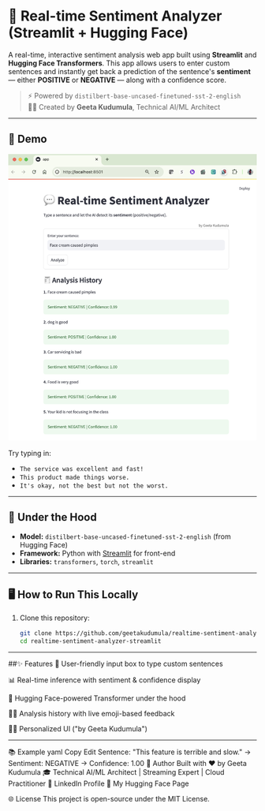 # 💬 Real-time Sentiment Analyzer (Streamlit + Hugging Face)

A real-time, interactive sentiment analysis web app built using **Streamlit** and **Hugging Face Transformers**. This app allows users to enter custom sentences and instantly get back a prediction of the sentence's **sentiment** — either **POSITIVE** or **NEGATIVE** — along with a confidence score.

> ⚡ Powered by `distilbert-base-uncased-finetuned-sst-2-english`  
> 👩‍💻 Created by **Geeta Kudumula**, Technical AI/ML Architect

---

## 🚀 Demo

![Demo Screenshot](https://github.com/geetakudumula/geeta-daily-llm-playground-/blob/main/DemoScreenshot.png?raw=true)

Try typing in:
- `The service was excellent and fast!`
- `This product made things worse.`
- `It's okay, not the best but not the worst.`

---

## 🧠 Under the Hood

- **Model:** `distilbert-base-uncased-finetuned-sst-2-english` (from Hugging Face)
- **Framework:** Python with [Streamlit](https://streamlit.io/) for front-end
- **Libraries:** `transformers`, `torch`, `streamlit`

---

## 🖥️ How to Run This Locally

1. Clone this repository:
   ```bash
   git clone https://github.com/geetakudumula/realtime-sentiment-analyzer-streamlit.git
   cd realtime-sentiment-analyzer-streamlit
---
##✨ Features
🧾 User-friendly input box to type custom sentences

📊 Real-time inference with sentiment & confidence display

🧠 Hugging Face-powered Transformer under the hood

🕵️‍♀️ Analysis history with live emoji-based feedback

👩‍🎨 Personalized UI ("by Geeta Kudumula")

---
📚 Example
yaml
Copy
Edit
Sentence: "This feature is terrible and slow."
→ Sentiment: NEGATIVE
→ Confidence: 1.00
📌 Author
Built with ❤️ by Geeta Kudumula
🎓 Technical AI/ML Architect | Streaming Expert | Cloud Practitioner
🔗 LinkedIn Profile
🧠 My Hugging Face Page

🌐 License
This project is open-source under the MIT License.


